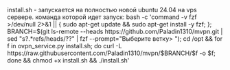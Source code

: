 install.sh - запускается на полностью новой ubuntu 24.04 на vps сервере.
команда которой идет запуск:
bash -c 'command -v fzf >/dev/null 2>&1 || { sudo apt-get update && sudo apt-get install -y fzf; }; BRANCH=$(git ls-remote --heads https://github.com/Paladin1310/mvpn.git | sed "s?.*refs/heads/??" | fzf --prompt="Выберите ветку> "); cd /opt && for f in ovpn_service.py install.sh; do curl -L https://raw.githubusercontent.com/Paladin1310/mvpn/$BRANCH/$f -o $f; done && chmod +x install.sh && ./install.sh'
